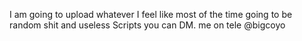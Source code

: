 I am going to upload whatever I feel like most of the time going to be random shit and useless Scripts
you can DM. me on tele @bigcoyo
